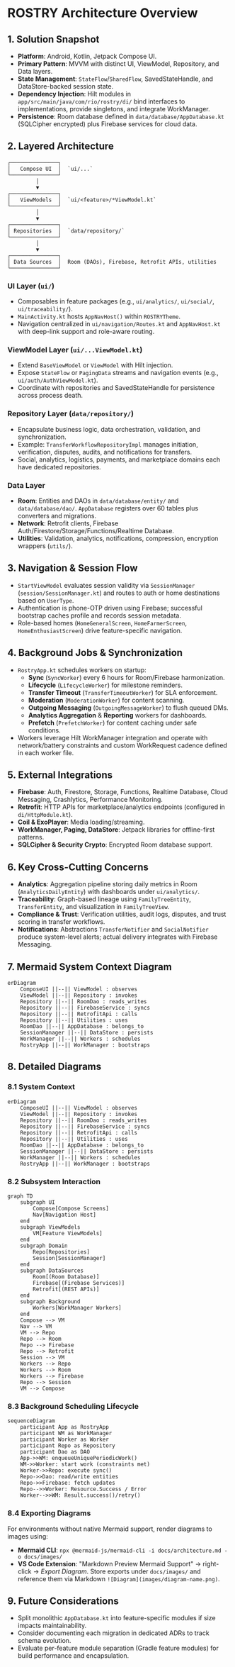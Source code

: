 # ROSTRY Architecture Overview

## 1. Solution Snapshot
- **Platform**: Android, Kotlin, Jetpack Compose UI.
- **Primary Pattern**: MVVM with distinct UI, ViewModel, Repository, and Data layers.
- **State Management**: `StateFlow`/`SharedFlow`, SavedStateHandle, and DataStore-backed session state.
- **Dependency Injection**: Hilt modules in `app/src/main/java/com/rio/rostry/di/` bind interfaces to implementations, provide singletons, and integrate WorkManager.
- **Persistence**: Room database defined in `data/database/AppDatabase.kt` (SQLCipher encrypted) plus Firebase services for cloud data.

## 2. Layered Architecture
```
┌───────────────┐
│   Compose UI  │  `ui/...`
└───────────────┘
         │
         ▼
┌───────────────┐
│   ViewModels  │  `ui/<feature>/*ViewModel.kt`
└───────────────┘
         │
         ▼
┌───────────────┐
│ Repositories  │  `data/repository/`
└───────────────┘
         │
         ▼
┌───────────────┐
│ Data Sources  │  Room (DAOs), Firebase, Retrofit APIs, utilities
└───────────────┘
```

### UI Layer (`ui/`)
- Composables in feature packages (e.g., `ui/analytics/`, `ui/social/`, `ui/traceability/`).
- `MainActivity.kt` hosts `AppNavHost()` within `ROSTRYTheme`.
- Navigation centralized in `ui/navigation/Routes.kt` and `AppNavHost.kt` with deep-link support and role-aware routing.

### ViewModel Layer (`ui/...ViewModel.kt`)
- Extend `BaseViewModel` or `ViewModel` with Hilt injection.
- Expose `StateFlow` or `PagingData` streams and navigation events (e.g., `ui/auth/AuthViewModel.kt`).
- Coordinate with repositories and SavedStateHandle for persistence across process death.

### Repository Layer (`data/repository/`)
- Encapsulate business logic, data orchestration, validation, and synchronization.
- Example: `TransferWorkflowRepositoryImpl` manages initiation, verification, disputes, audits, and notifications for transfers.
- Social, analytics, logistics, payments, and marketplace domains each have dedicated repositories.

### Data Layer
- **Room**: Entities and DAOs in `data/database/entity/` and `data/database/dao/`. `AppDatabase` registers over 60 tables plus converters and migrations.
- **Network**: Retrofit clients, Firebase Auth/Firestore/Storage/Functions/Realtime Database.
- **Utilities**: Validation, analytics, notifications, compression, encryption wrappers (`utils/`).

## 3. Navigation & Session Flow
- `StartViewModel` evaluates session validity via `SessionManager` (`session/SessionManager.kt`) and routes to auth or home destinations based on `UserType`.
- Authentication is phone-OTP driven using Firebase; successful bootstrap caches profile and records session metadata.
- Role-based homes (`HomeGeneralScreen`, `HomeFarmerScreen`, `HomeEnthusiastScreen`) drive feature-specific navigation.

## 4. Background Jobs & Synchronization
- `RostryApp.kt` schedules workers on startup:
  - **Sync** (`SyncWorker`) every 6 hours for Room/Firebase harmonization.
  - **Lifecycle** (`LifecycleWorker`) for milestone reminders.
  - **Transfer Timeout** (`TransferTimeoutWorker`) for SLA enforcement.
  - **Moderation** (`ModerationWorker`) for content scanning.
  - **Outgoing Messaging** (`OutgoingMessageWorker`) to flush queued DMs.
  - **Analytics Aggregation** & **Reporting** workers for dashboards.
  - **Prefetch** (`PrefetchWorker`) for content caching under safe conditions.
- Workers leverage Hilt WorkManager integration and operate with network/battery constraints and custom WorkRequest cadence defined in each worker file.

## 5. External Integrations
- **Firebase**: Auth, Firestore, Storage, Functions, Realtime Database, Cloud Messaging, Crashlytics, Performance Monitoring.
- **Retrofit**: HTTP APIs for marketplace/analytics endpoints (configured in `di/HttpModule.kt`).
- **Coil & ExoPlayer**: Media loading/streaming.
- **WorkManager, Paging, DataStore**: Jetpack libraries for offline-first patterns.
- **SQLCipher & Security Crypto**: Encrypted Room database support.

## 6. Key Cross-Cutting Concerns
- **Analytics**: Aggregation pipeline storing daily metrics in Room (`AnalyticsDailyEntity`) with dashboards under `ui/analytics/`.
- **Traceability**: Graph-based lineage using `FamilyTreeEntity`, `TransferEntity`, and visualization in `FamilyTreeView`.
- **Compliance & Trust**: Verification utilities, audit logs, disputes, and trust scoring in transfer workflows.
- **Notifications**: Abstractions `TransferNotifier` and `SocialNotifier` produce system-level alerts; actual delivery integrates with Firebase Messaging.

## 7. Mermaid System Context Diagram
```mermaid
erDiagram
    ComposeUI ||--|| ViewModel : observes
    ViewModel ||--|| Repository : invokes
    Repository ||--|| RoomDao : reads_writes
    Repository ||--|| FirebaseService : syncs
    Repository ||--|| RetrofitApi : calls
    Repository ||--|| Utilities : uses
    RoomDao ||--|| AppDatabase : belongs_to
    SessionManager ||--|| DataStore : persists
    WorkManager ||--|| Workers : schedules
    RostryApp ||--|| WorkManager : bootstraps
```

## 8. Detailed Diagrams

### 8.1 System Context
```mermaid
erDiagram
    ComposeUI ||--|| ViewModel : observes
    ViewModel ||--|| Repository : invokes
    Repository ||--|| RoomDao : reads_writes
    Repository ||--|| FirebaseService : syncs
    Repository ||--|| RetrofitApi : calls
    Repository ||--|| Utilities : uses
    RoomDao ||--|| AppDatabase : belongs_to
    SessionManager ||--|| DataStore : persists
    WorkManager ||--|| Workers : schedules
    RostryApp ||--|| WorkManager : bootstraps
```

### 8.2 Subsystem Interaction
```mermaid
graph TD
    subgraph UI
        Compose[Compose Screens]
        Nav[Navigation Host]
    end
    subgraph ViewModels
        VM[Feature ViewModels]
    end
    subgraph Domain
        Repo[Repositories]
        Session[SessionManager]
    end
    subgraph DataSources
        Room[(Room Database)]
        Firebase[(Firebase Services)]
        Retrofit[(REST APIs)]
    end
    subgraph Background
        Workers[WorkManager Workers]
    end
    Compose --> VM
    Nav --> VM
    VM --> Repo
    Repo --> Room
    Repo --> Firebase
    Repo --> Retrofit
    Session --> VM
    Workers --> Repo
    Workers --> Room
    Workers --> Firebase
    Repo --> Session
    VM --> Compose
```

### 8.3 Background Scheduling Lifecycle
```mermaid
sequenceDiagram
    participant App as RostryApp
    participant WM as WorkManager
    participant Worker as Worker
    participant Repo as Repository
    participant Dao as DAO
    App->>WM: enqueueUniquePeriodicWork()
    WM->>Worker: start work (constraints met)
    Worker->>Repo: execute sync()
    Repo->>Dao: read/write entities
    Repo->>Firebase: fetch updates
    Repo-->>Worker: Resource.Success / Error
    Worker-->>WM: Result.success()/retry()
```

### 8.4 Exporting Diagrams
For environments without native Mermaid support, render diagrams to images using:
- **Mermaid CLI**: `npx @mermaid-js/mermaid-cli -i docs/architecture.md -o docs/images/`
- **VS Code Extension**: "Markdown Preview Mermaid Support" → right-click → *Export Diagram*.
Store exports under `docs/images/` and reference them via Markdown `![Diagram](images/diagram-name.png)`.

## 9. Future Considerations
- Split monolithic `AppDatabase.kt` into feature-specific modules if size impacts maintainability.
- Consider documenting each migration in dedicated ADRs to track schema evolution.
- Evaluate per-feature module separation (Gradle feature modules) for build performance and encapsulation.
